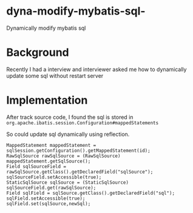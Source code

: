 # dyna-modify-mybatis-sql-
Dynamically modify mybatis sql 

# Background

Recently I had a interview and interviewer asked me how to dynamically update some sql without restart server

# Implementation

After track source code, I found the sql is stored in `org.apache.ibatis.session.Configuration#mappedStatements`

So could update sql dynamically using reflection. 

```
MappedStatement mappedStatement = sqlSession.getConfiguration().getMappedStatement(id);
RawSqlSource rawSqlSource = (RawSqlSource) mappedStatement.getSqlSource();
Field sqlSourceField = rawSqlSource.getClass().getDeclaredField("sqlSource");
sqlSourceField.setAccessible(true);
StaticSqlSource sqlSource = (StaticSqlSource) sqlSourceField.get(rawSqlSource);
Field sqlField = sqlSource.getClass().getDeclaredField("sql");
sqlField.setAccessible(true);
sqlField.set(sqlSource,newSql);
```


